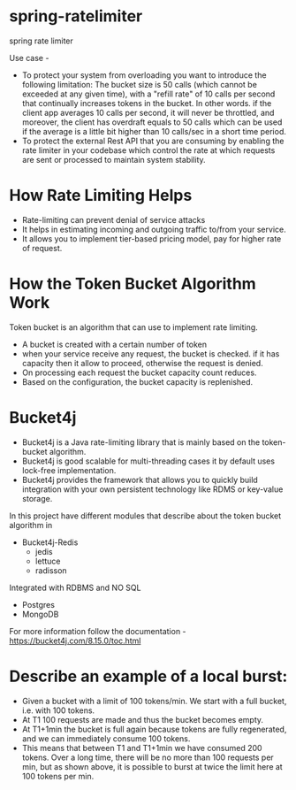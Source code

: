 # spring-ratelimiter
spring rate limiter

Use case -
-  To protect your system from overloading you want to introduce the following limitation:
The bucket size is 50 calls (which cannot be exceeded at any given time), with a "refill rate" of 10 calls per second 
that continually increases tokens in the bucket. In other words. if the client app averages 10 calls per second, 
it will never be throttled, and moreover, the client has overdraft equals to 50 calls which can be used if the average 
is a little bit higher than 10 calls/sec in a short time period.
- To protect the external Rest API that you are consuming by enabling the rate limiter in your codebase which control 
the rate at which requests are sent or processed to maintain system stability.

# How Rate Limiting Helps
- Rate-limiting can prevent denial of service attacks
- It helps in estimating incoming and outgoing traffic to/from your service.
- It allows you to implement tier-based pricing model, pay for higher rate of request.

# How the Token Bucket Algorithm Work
Token bucket is an algorithm that can use to implement rate limiting.
- A bucket is created with a certain number of token
- when your service receive any request, the bucket is checked. if it has capacity then it allow to proceed, otherwise 
the request is denied.
- On processing each request the bucket capacity count reduces.
- Based on the configuration, the bucket capacity is replenished.

# Bucket4j
- Bucket4j is a Java rate-limiting library that is mainly based on the token-bucket algorithm.
- Bucket4j is good scalable for multi-threading cases it by default uses lock-free implementation.
- Bucket4j provides the framework that allows you to quickly build integration with your own persistent technology like RDMS or key-value storage.


In this project have different modules that describe about the token bucket algorithm in
- Bucket4j-Redis
  - jedis 
  - lettuce
  - radisson

Integrated with RDBMS and NO SQL
- Postgres
- MongoDB

For more information follow the documentation - https://bucket4j.com/8.15.0/toc.html

# Describe an example of a local burst:
- Given a bucket with a limit of 100 tokens/min. We start with a full bucket, i.e. with 100 tokens.
- At T1 100 requests are made and thus the bucket becomes empty.
- At T1+1min the bucket is full again because tokens are fully regenerated, and we can immediately consume 100 tokens.
- This means that between T1 and T1+1min we have consumed 200 tokens. Over a long time, there will be no more than 100 requests per min, but as shown above, it is possible to burst at twice the limit here at 100 tokens per min.
